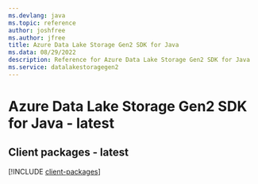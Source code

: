 ```yaml
---
ms.devlang: java
ms.topic: reference
author: joshfree
ms.author: jfree
title: Azure Data Lake Storage Gen2 SDK for Java
ms.data: 08/29/2022
description: Reference for Azure Data Lake Storage Gen2 SDK for Java
ms.service: datalakestoragegen2
---
```

# Azure Data Lake Storage Gen2 SDK for Java - latest

## Client packages - latest
[!INCLUDE [client-packages](data-lake-storage-gen2-client-index.md)]